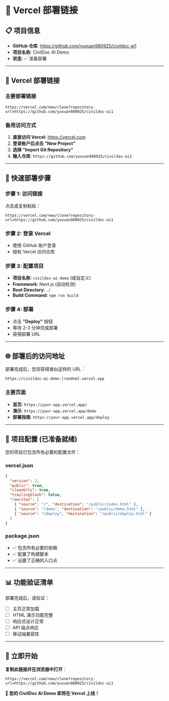# 🚀 Vercel 部署链接

## 📋 **项目信息**
- **GitHub 仓库**: https://github.com/yuxuan980925/civildoc-ai1
- **项目名称**: CivilDoc AI Demo
- **状态**: ✅ 准备部署

---

## 🔗 **Vercel 部署链接**

### **主要部署链接**
```
https://vercel.com/new/clone?repository-url=https://github.com/yuxuan980925/civildoc-ai1
```

### **备用访问方式**
1. **直接访问 Vercel**: https://vercel.com
2. **登录账户后点击 "New Project"**
3. **选择 "Import Git Repository"**
4. **输入仓库**: `https://github.com/yuxuan980925/civildoc-ai1`

---

## 📱 **快速部署步骤**

### **步骤 1: 访问链接**
点击或复制粘贴：
```
https://vercel.com/new/clone?repository-url=https://github.com/yuxuan980925/civildoc-ai1
```

### **步骤 2: 登录 Vercel**
- 使用 GitHub 账户登录
- 授权 Vercel 访问仓库

### **步骤 3: 配置项目**
- **项目名称**: `civildoc-ai-demo` (或自定义)
- **Framework**: Next.js (自动检测)
- **Root Directory**: `./`
- **Build Command**: `npm run build`

### **步骤 4: 部署**
- 点击 **"Deploy"** 按钮
- 等待 2-3 分钟完成部署
- 获得部署 URL

---

## 🌐 **部署后的访问地址**

部署完成后，您将获得类似这样的 URL：
```
https://civildoc-ai-demo-[random].vercel.app
```

### **主要页面**
- **首页**: `https://your-app.vercel.app/`
- **演示**: `https://your-app.vercel.app/demo`
- **部署指南**: `https://your-app.vercel.app/deploy`

---

## 🔧 **项目配置 (已准备就绪)**

您的项目已包含所有必要的配置文件：

### **vercel.json**
```json
{
  "version": 2,
  "public": true,
  "cleanUrls": true,
  "trailingSlash": false,
  "rewrites": [
    { "source": "/", "destination": "/public/index.html" },
    { "source": "/demo", "destination": "/public/demo.html" },
    { "source": "/deploy", "destination": "/public/deploy.html" }
  ]
}
```

### **package.json**
- ✅ 包含所有必要的依赖
- ✅ 配置了构建脚本
- ✅ 设置了正确的入口点

---

## 📊 **功能验证清单**

部署完成后，请验证：
- [ ] 主页正常加载
- [ ] HTML 演示功能完整
- [ ] 响应式设计正常
- [ ] API 端点响应
- [ ] 移动端兼容性

---

## 🎉 **立即开始**

**复制此链接并在浏览器中打开**：
```
https://vercel.com/new/clone?repository-url=https://github.com/yuxuan980925/civildoc-ai1
```

**🌟 您的 CivilDoc AI Demo 即将在 Vercel 上线！**

